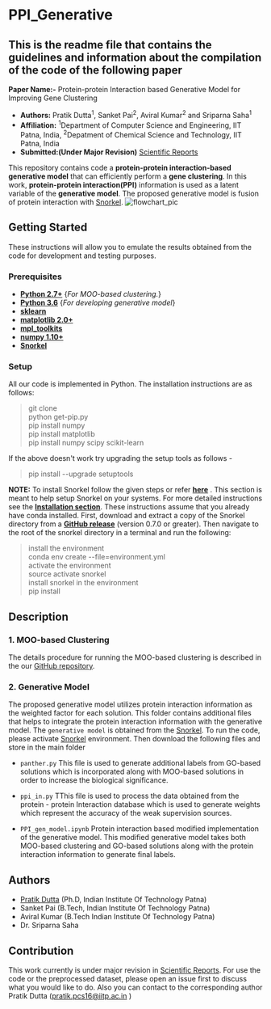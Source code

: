 # PPI_Generative

## This is the readme file that contains the guidelines and information about the compilation of the code of the following paper

**Paper Name:-** Protein-protein Interaction based Generative Model for Improving Gene Clustering

 

- **Authors:** Pratik Dutta<sup>1</sup>, Sanket Pai<sup>2</sup>, Aviral Kumar<sup>2</sup> and Sriparna Saha<sup>1</sup>
- **Affiliation:** <sup>1</sup>Department of Computer Science and Engineering, IIT Patna, India, <sup>2</sup>Depatment of Chemical Science and Technology, IIT Patna, India
- **Submitted:(Under Major Revision)** [Scientific Reports](https://www.nature.com/srep/)

 This repository contains code a **protein-protein interaction-based generative model** that can efficiently perform a **gene clustering**. In this work, **protein-protein interaction(PPI)** information is used as a latent variable of the **generative model**. The proposed generative model is fusion of protein interaction with [Snorkel](https://github.com/HazyResearch/snorkel). 
 ![flowchart_pic](https://user-images.githubusercontent.com/29531232/69358402-c9eecc80-0cac-11ea-923f-c003c0ae27b0.png)

 
 ## Getting Started 
 These instructions will allow you to emulate the results obtained from the code for development and testing purposes.
 ### Prerequisites
* **[Python 2.7+](https://www.python.org/downloads/release/python-2713/)** {*For MOO-based clustering.*}
* **[Python 3.6](https://www.python.org/downloads/)** {*For developing generative model*}
* **[sklearn](https://scikit-learn.org/stable/install.html)**
* **[matplotlib 2.0+](https://matplotlib.org/users/installing.html)**
* **[mpl_toolkits](https://matplotlib.org/2.0.2/mpl_toolkits/index.html)**
* **[numpy 1.10+](https://pypi.org/project/numpy/)**
* **[Snorkel](https://github.com/HazyResearch/snorkel)**

### Setup
All our code is implemented in Python. The installation instructions are as follows:                                                       
> git clone                                                                                                     
> python get-pip.py                                                                                                                  
> pip install numpy                                                                                                                     
> pip install matplotlib                                                                                                                 
> pip install numpy scipy scikit-learn                                                                                                   

If the above doesn't work try upgrading the setup tools as follows -                                                                   
> pip install --upgrade setuptools

**NOTE:** To install Snorkel follow the given steps or refer **[here](https://github.com/HazyResearch/snorkel)** .
This section is meant to help setup Snorkel on your systems. For more detailed instructions see the **[Installation section](https://github.com/HazyResearch/snorkel#installation)**. These instructions assume that you already have conda installed.
First, download and extract a copy of the Snorkel directory from a **[GitHub release](https://github.com/HazyResearch/snorkel/releases)** (version 0.7.0 or greater). Then navigate to the root of the snorkel directory in a terminal and run the following:
> install the environment                                                                                                               
> conda env create --file=environment.yml                                                                                               
> activate the environment                                                                                                              
> source activate snorkel                                                                                                               
> install snorkel in the environment                                                                                                     
> pip install


## Description
### 1. MOO-based Clustering
The details procedure for running the MOO-based clustering is described in the our [GitHub repository](https://github.com/sduttap16/DeepEnsm). 

### 2. Generative Model
The proposed generative model utilizes protein interaction information as the weighted factor for each solution. This folder contains additional files that helps to integrate the protein interaction information with the generative model. The `generative model` is obtained from the [Snorkel](https://github.com/HazyResearch/snorkel). To run the code, please activate [Snorkel](https://github.com/HazyResearch/snorkel) environment. Then download the following files and store in the main folder

* `panther.py` This file is used to generate additional labels from GO-based solutions which is incorporated along with MOO-based solutions in order to increase the biological significance.

* `ppi_in.py` TThis file is used to process the data obtained from the protein - protein Interaction database which is used to generate weights which represent the accuracy of the weak supervision sources.

* `PPI_gen_model.ipynb`  Protein interaction based modified implementation of the generative model. This modified generative model takes both MOO-based clustering and GO-based solutions along with the protein interaction information to generate final labels.


## Authors
- [Pratik Dutta](http://www.iitp.ac.in/~pratik.pcs16/) (Ph.D, Indian Institute Of Technology Patna)
- Sanket Pai (B.Tech, Indian Institute Of Technology Patna)
- Aviral Kumar (B.Tech Indian Institute Of Technology Patna)
- Dr. Sriparna Saha

## Contribution
This work currently is under major revision in [Scientific Reports](https://www.nature.com/srep/). For use the code or the preprocessed dataset, please open an issue first to discuss what you would like to do. Also you can contact to the corresponding author Pratik Dutta (pratik.pcs16@iitp.ac.in )
